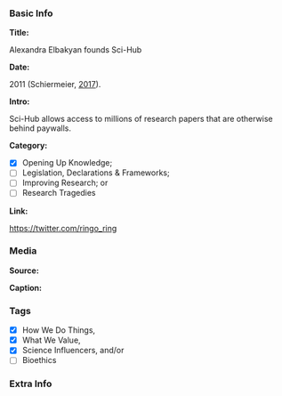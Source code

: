 ### Basic Info

**Title:**
<!-- Insert title for this story in line 7. The name of the GitHub file above must be: "[BCE or CE] YYYY [TITLE].md". For example, an event in 530 BC with the title "Thales falls into a well" would be called "BCE 0530 Thales falls into a well.md" -->
Alexandra Elbakyan founds Sci-Hub

**Date:**
<!-- Type in line 11 the date of this story, and link to a source confirming the selected date -->
2011 (Schiermeier, [2017](https://doi.org/10.1038/nature.2017.22196)).

**Intro:**
<!-- Share in line 15 a brief intro to the story (keep it under 240 characters) -->
Sci-Hub allows access to millions of research papers that are otherwise behind paywalls.

**Category:** 
<!-- Select one (and ONLY ONE) by typing "x" between "[ ]". -->

- [x] Opening Up Knowledge;
- [ ] Legislation, Declarations & Frameworks;
- [ ] Improving Research; or
- [ ] Research Tragedies

**Link:**
<!-- Not necessary, can say "N/A" or be a link to the story's pertinent document/article/book; as an example, the *Code of Hammurabi* links to the very [*Code of Hammurabi*](https://avalon.law.yale.edu/ancient/hamframe.asp). Type in line 27. -->
https://twitter.com/ringo_ring

### Media

**Source:** 
<!-- Share in line 33 direct link to an image that can be shared following its copyright; [Wikimedia Commons](https://commons.wikimedia.org/wiki/Commons:Reusing_content_outside_Wikimedia) is a good place to look -->


**Caption:** 
<!-- Insert a description of the image in line 37; be detailed as this will serve as ALT text -->


### Tags
<!-- Type "x" between "[ ]" for all revelvant tags: -->

- [x] How We Do Things, 
- [x] What We Value, 
- [x] Science Influencers, and/or 
- [ ] Bioethics

### Extra Info
<!-- Paste the story onto line 49! Remember: a line is a paragraph and a blank line must be placed between paragraphs. -->
